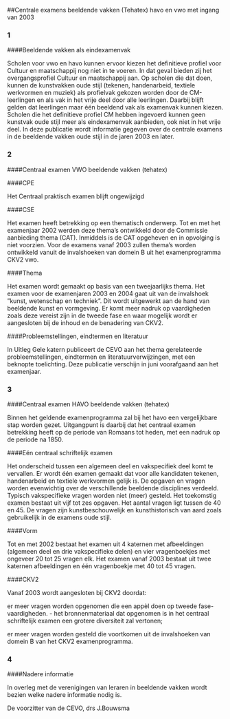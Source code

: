 <meta http-equiv='Content-Type' content='text/html; charset=utf-8' />

##Centrale examens beeldende vakken (Tehatex) havo en vwo met ingang van 2003

### 1  

####Beeldende vakken als eindexamenvak

Scholen voor vwo en havo kunnen ervoor kiezen het definitieve profiel voor Cultuur en maatschappij nog niet in te voeren. In dat geval bieden zij het overgangsprofiel Cultuur en maatschappij aan. Op scholen die dat doen, kunnen de kunstvakken oude stijl (tekenen, handenarbeid, textiele werkvormen en muziek) als profielvak gekozen worden door de CM-leerlingen en als vak in het vrije deel door alle leerlingen. Daarbij blijft gelden dat leerlingen maar één beeldend vak als examenvak kunnen kiezen. Scholen die het definitieve profiel CM hebben ingevoerd kunnen geen kunstvak oude stijl meer als eindexamenvak aanbieden, ook niet in het vrije deel. In deze publicatie wordt informatie gegeven over de centrale examens in de beeldende vakken oude stijl in de jaren 2003 en later.    
### 2  

####Centraal examen VWO beeldende vakken (tehatex)

####CPE

Het Centraal praktisch examen blijft ongewijzigd    

####CSE

Het examen heeft betrekking op een thematisch onderwerp. Tot en met het examenjaar 2002 werden deze thema’s ontwikkeld door de Commissie aanbieding thema (CAT). Inmiddels is de CAT opgeheven en in opvolging is niet voorzien. Voor de examens vanaf 2003 zullen thema’s worden ontwikkeld vanuit de invalshoeken van domein B uit het examenprogramma CKV2 vwo.    

####Thema

Het examen wordt gemaakt op basis van een tweejaarlijks thema. Het examen voor de examenjaren 2003 en 2004 gaat uit van de invalshoek ”kunst, wetenschap en techniek”. Dit wordt uitgewerkt aan de hand van beeldende kunst en vormgeving. Er komt meer nadruk op vaardigheden zoals deze vereist zijn in de tweede fase en waar mogelijk wordt er aangesloten bij de inhoud en de benadering van CKV2.    

####Probleemstellingen, eindtermen en literatuur

In Uitleg Gele katern publiceert de CEVO aan het thema gerelateerde probleemstellingen, eindtermen en literatuurverwijzingen, met een beknopte toelichting. Deze publicatie verschijn in juni voorafgaand aan het examenjaar.     
### 3  

####Centraal examen HAVO beeldende vakken (tehatex)

Binnen het geldende examenprogramma zal bij het havo een vergelijkbare stap worden gezet. Uitgangpunt is daarbij dat het centraal examen betrekking heeft op de periode van Romaans tot heden, met een nadruk op de periode na 1850.   

####Eén centraal schriftelijk examen

Het onderscheid tussen een algemeen deel en vakspecifiek deel komt te vervallen. Er wordt één examen gemaakt dat voor alle kandidaten tekenen, handenarbeid en textiele werkvormen gelijk is. De opgaven en vragen worden evenwichtig over de verschillende beeldende disciplines verdeeld. Typisch vakspecifieke vragen worden niet (meer) gesteld. Het toekomstig examen bestaat uit vijf tot zes opgaven. Het aantal vragen ligt tussen de 40 en 45. De vragen zijn kunstbeschouwelijk en kunsthistorisch van aard zoals gebruikelijk in de examens oude stijl.    

####Vorm

Tot en met 2002 bestaat het examen uit 4 katernen met afbeeldingen (algemeen deel en drie vakspecifieke delen) en vier vragenboekjes met ongeveer 20 tot 25 vragen elk. Het examen vanaf 2003 bestaat uit twee katernen afbeeldingen en één vragenboekje met 40 tot 45 vragen.    

####CKV2

Vanaf 2003 wordt aangesloten bij CKV2 doordat: 

er meer vragen worden opgenomen die een appèl doen op tweede fase-vaardigheden. - het bronnenmateriaal dat opgenomen is in het centraal schriftelijk examen een grotere diversiteit zal vertonen;  

er meer vragen worden gesteld die voortkomen uit de invalshoeken van domein B van het CKV2 examenprogramma.       
### 4  

####Nadere informatie

In overleg met de verenigingen van leraren in beeldende vakken wordt bezien welke nadere informatie nodig is.      

De 
voorzitter van de CEVO, 
drs J.Bouwsma    
